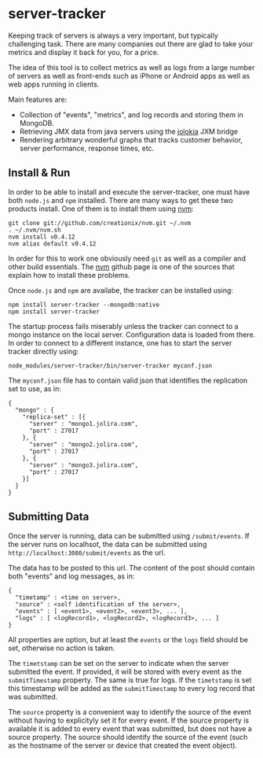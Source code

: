 server-tracker
================

Keeping track of servers is always a very important, but typically challenging task. There are many companies out there are glad to take your metrics and display it back for you, for a price.

The idea of this tool is to collect metrics as well as logs from a large number of servers as well as front-ends such as iPhone or Android apps as well as web apps running in clients.

Main features are:

* Collection of "events", "metrics", and log records and storing them in MongoDB.
* Retrieving JMX data from java servers using the [jolokia](http://www.jolokia.org/) JXM bridge
* Rendering arbitrary wonderful graphs that tracks customer behavior, server performance, response times, etc.

Install & Run
----------------

In order to be able to install and execute the server-tracker, one must have both ``node.js`` and ``npm`` installed. There are many ways to get these two products install. One of them is to install them using [nvm](https://github.com/creationix/nvm):

```
git clone git://github.com/creationix/nvm.git ~/.nvm
. ~/.nvm/nvm.sh
nvm install v0.4.12
nvm alias default v0.4.12
```

In order for this to work one obviously need ``git`` as well as a compiler and other build essentials. The [nvm](https://github.com/creationix/nvm) github page is one of the sources that explain how to install these problems.

Once ``node.js`` and ``npm`` are availabe, the tracker can be installed using:

```
npm install server-tracker --mongodb:native
npm install server-tracker
```

The startup process fails miserably unless the tracker can connect to a mongo instance on the local server. Configuration data is loaded from there. In order to connect to a different instance, one has to start the server tracker directly using:

```
node_modules/server-tracker/bin/server-tracker myconf.json
```

The ``myconf.json`` file has to contain valid json that identifies the replication set to use, as in:

```
{
  "mongo" : {
    "replica-set" : [{
      "server" : "mongo1.jolira.com",
      "port" : 27017
    }, {
      "server" : "mongo2.jolira.com",
      "port" : 27017
    }, {
      "server" : "mongo3.jolira.com",
      "port" : 27017
    }]
  }
}
```

Submitting Data
----------------

Once the server is running, data can be submitted using ``/submit/events``. If the server runs on localhsot, the data can be submitted using ``http://localhost:3080/submit/events`` as the url.


The data has to be posted to this url. The content of the post should contain both "events" and log messages, as in:

```
{
  "timetamp" : <time on server>,
  "source" : <self identification of the server>,
  "events" : [ <event1>, <event2>, <event3>, ... ],
  "logs" : [ <logRecord1>, <logRecord2>, <logRecord3>, ... ]
}
```

All properties are option, but at least the ``events`` or the ``logs`` field should be set, otherwise no action is taken.

The ``timetstamp`` can be set on the server to indicate when the server submitted the event. If provided, it will be stored with every event as the ``submitTimestamp`` property. The same is true for logs. If the ``timetstamp`` is set this timestamp will be added as the ``submitTimestamp`` to every log record that was submitted.

The ``source`` property is a convenient way to identify the source of the event without having to explicityly set it for every event. If the source property is
available it is added to every event that was submitted, but does not have a source property. The source should identify the source of the event (such as the hostname of the server or device that created the event object).

